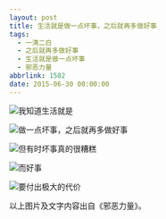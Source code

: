 ```yaml
---
layout: post
title: 生活就是做一点坏事，之后就再多做好事
tags:
  - 一清二白
  - 之后就再多做好事
  - 生活就是做一点坏事
  - 邪恶力量
abbrlink: 1502
date: 2015-06-30 00:00:00
---
```


<!-- build time:Sat Jun 23 2018 12:05:16 GMT+0800 (中国标准时间) -->

![我知道生活就是](http://ww1.sinaimg.cn/large/4eed32f2jw1etmehss4pej20zk0k0n7k.jpg "我知道生活就是")

![做一点坏事，之后就再多做好事](http://ww2.sinaimg.cn/large/4eed32f2jw1etmehtkprgj20zk0k0qef.jpg "做一点坏事，之后就再多做好事")

![但有时坏事真的很糟糕](http://ww2.sinaimg.cn/large/4eed32f2jw1etmehu577rj20zk0k0tl0.jpg "但有时坏事真的很糟糕")

![而好事](http://ww1.sinaimg.cn/large/4eed32f2jw1etmehukxalj20zk0k0gv6.jpg "而好事")

![要付出极大的代价](http://ww3.sinaimg.cn/large/4eed32f2jw1etmehvflvsj20zk0k0qgl.jpg "要付出极大的代价")

以上图片及文字内容出自《邪恶力量》。
<!-- rebuild by neat -->